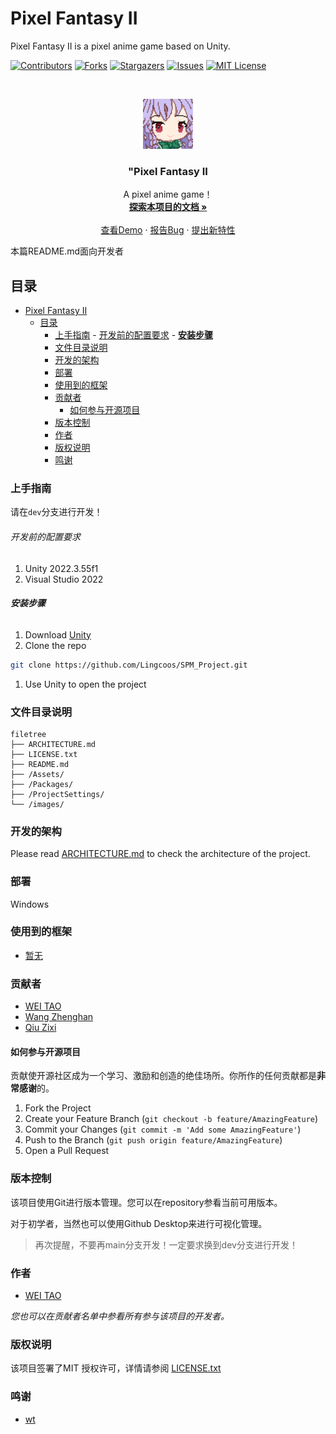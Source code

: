 # Pixel Fantasy II

Pixel Fantasy II is a pixel anime game based on Unity.  

<!-- PROJECT SHIELDS -->

[![Contributors][contributors-shield]][contributors-url]
[![Forks][forks-shield]][forks-url]
[![Stargazers][stars-shield]][stars-url]
[![Issues][issues-shield]][issues-url]
[![MIT License][license-shield]][license-url]

<!-- PROJECT LOGO -->
<br />

<p align="center">
  <a href="https://github.com/Lingcoos/SPM_Project/">
    <img src="images/logo.png" alt="Logo" width="80" height="80">
  </a>

  <h3 align="center">"Pixel Fantasy II</h3>
  <p align="center">
    A pixel anime game！
    <br />
    <a href="https://github.com/Lingcoos/SPM_Project"><strong>探索本项目的文档 »</strong></a>
    <br />
    <br />
    <a href="https://github.com/Lingcoos/SPM_Project">查看Demo</a>
    ·
    <a href="https://github.com/Lingcoos/SPM_Project/issues">报告Bug</a>
    ·
    <a href="https://github.com/Lingcoos/SPM_Project/issues">提出新特性</a>
  </p>

</p>


 本篇README.md面向开发者
 
## 目录

- [Pixel Fantasy II](#pixel-fantasy-ii)
  - [目录](#目录)
    - [上手指南](#上手指南)
          - [开发前的配置要求](#开发前的配置要求)
          - [**安装步骤**](#安装步骤)
    - [文件目录说明](#文件目录说明)
    - [开发的架构](#开发的架构)
    - [部署](#部署)
    - [使用到的框架](#使用到的框架)
    - [贡献者](#贡献者)
      - [如何参与开源项目](#如何参与开源项目)
    - [版本控制](#版本控制)
    - [作者](#作者)
    - [版权说明](#版权说明)
    - [鸣谢](#鸣谢)

### 上手指南

请在`dev`分支进行开发！


###### 开发前的配置要求

1. Unity 2022.3.55f1
2. Visual Studio 2022

###### **安装步骤**

1. Download [Unity](https://unity.com/)
2. Clone the repo
```sh
git clone https://github.com/Lingcoos/SPM_Project.git
```
1. Use Unity to open the project

### 文件目录说明

```
filetree 
├── ARCHITECTURE.md
├── LICENSE.txt
├── README.md
├── /Assets/
├── /Packages/
├── /ProjectSettings/
└── /images/
```





### 开发的架构 

Please read [ARCHITECTURE.md](https://github.com/Lingcoos/SPM_Project/blob/master/ARCHITECTURE.md) to check the architecture of the project.

### 部署

Windows

### 使用到的框架

- [暂无]()


### 贡献者

+ [WEI TAO](https://github.com/Lingcoos)
+ [Wang Zhenghan](https://github.com/wnagbi)
+ [Qiu Zixi](https://github.com/vousmevoyez7)

#### 如何参与开源项目

贡献使开源社区成为一个学习、激励和创造的绝佳场所。你所作的任何贡献都是**非常感谢**的。


1. Fork the Project
2. Create your Feature Branch (`git checkout -b feature/AmazingFeature`)
3. Commit your Changes (`git commit -m 'Add some AmazingFeature'`)
4. Push to the Branch (`git push origin feature/AmazingFeature`)
5. Open a Pull Request



### 版本控制

该项目使用Git进行版本管理。您可以在repository参看当前可用版本。

对于初学者，当然也可以使用Github Desktop来进行可视化管理。
> 再次提醒，不要再main分支开发！一定要求换到dev分支进行开发！

### 作者

+ [WEI TAO](https://github.com/Lingcoos)


 *您也可以在贡献者名单中参看所有参与该项目的开发者。*

### 版权说明

该项目签署了MIT 授权许可，详情请参阅 [LICENSE.txt](https://github.com/shaojintian/Best_README_template/blob/master/LICENSE.txt)

### 鸣谢

- [wt](https://github.com/Lingcoos)


<!-- links -->
[your-project-path]:Lingcoos/SPM_Project
[contributors-shield]: https://img.shields.io/github/contributors/Lingcoos/SPM_Project.svg?style=flat-square
[contributors-url]: https://github.com/Lingcoos/SPM_Project/graphs/contributors
[forks-shield]: https://img.shields.io/github/forks/Lingcoos/SPM_Project.svg?style=flat-square
[forks-url]: https://github.com/Lingcoos/SPM_Project/network/members
[stars-shield]: https://img.shields.io/github/stars/Lingcoos/SPM_Project.svg?style=flat-square
[stars-url]: https://github.com/Lingcoos/SPM_Project/stargazers
[issues-shield]: https://img.shields.io/github/issues/Lingcoos/SPM_Project.svg?style=flat-square
[issues-url]: https://img.shields.io/github/issues/Lingcoos/SPM_Project.svg
[license-shield]: https://img.shields.io/github/license/Lingcoos/SPM_Project.svg?style=flat-square
[license-url]: https://github.com/Lingcoos/SPM_Project/blob/master/LICENSE.txt